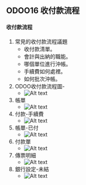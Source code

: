 ## ODOO16 收付款流程
#### 收付款流程
1. 常見的收付款流程議題
   + 收付款清單。
   + 會計與出納的職能。
   + 哪個單位進行沖帳。
   + 手續費如何處裡。
   + 如何批次沖帳。
3. ODOO收付款流程圖-
   + ![Alt text](https://github.com/ksharry/odoo-repository/blob/main/pic/A6121.png?raw=true)
3. 帳單
   + ![Alt text](https://github.com/ksharry/odoo-repository/blob/main/pic/A6122.png?raw=true)
4. 付款-手續費
   + ![Alt text](https://github.com/ksharry/odoo-repository/blob/main/pic/A6123.png?raw=true)
5. 帳單-已付
   + ![Alt text](https://github.com/ksharry/odoo-repository/blob/main/pic/A6124.png?raw=true)
6. 付款單
   + ![Alt text](https://github.com/ksharry/odoo-repository/blob/main/pic/A6125.png?raw=true)
7. 傳票明細
   + ![Alt text](https://github.com/ksharry/odoo-repository/blob/main/pic/A6126.png?raw=true)
8. 銀行設定-未結
   + ![Alt text](https://github.com/ksharry/odoo-repository/blob/main/pic/A4127.png?raw=true)

